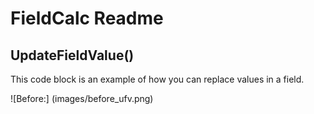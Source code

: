 # FieldCalc Readme

## UpdateFieldValue()

This code block is an example of how you can replace values in a field.

![Before:] (images/before_ufv.png)
